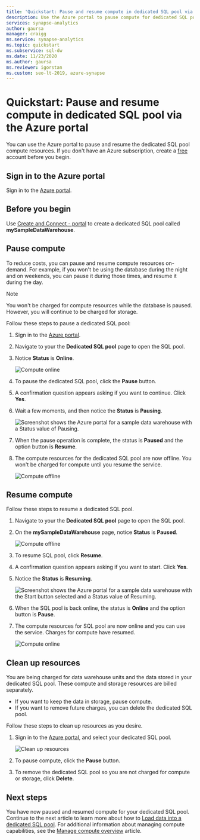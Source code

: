 ```yaml
---
title: 'Quickstart: Pause and resume compute in dedicated SQL pool via the Azure portal'
description: Use the Azure portal to pause compute for dedicated SQL pool to save costs. Resume compute when you are ready to use the data warehouse.
services: synapse-analytics
author: gaursa
manager: craigg
ms.service: synapse-analytics
ms.topic: quickstart
ms.subservice: sql-dw 
ms.date: 11/23/2020
ms.author: gaursa
ms.reviewer: igorstan
ms.custom: seo-lt-2019, azure-synapse
---
```

# Quickstart: Pause and resume compute in dedicated SQL pool via the Azure portal

You can use the Azure portal to pause and resume the dedicated SQL pool compute resources. 
If you don't have an Azure subscription, create a [free](https://azure.microsoft.com/free/) account before you begin.

## Sign in to the Azure portal

Sign in to the [Azure portal](https://portal.azure.com/).

## Before you begin

Use [Create and Connect - portal](../quickstart-create-sql-pool-portal.md) to create a dedicated SQL pool called **mySampleDataWarehouse**. 

## Pause compute

To reduce costs, you can pause and resume compute resources on-demand. For example, if you won't be using the database during the night and on weekends, you can pause it during those times, and resume it during the day.
 
>[!NOTE]
>You won't be charged for compute resources while the database is paused. However, you will continue to be charged for storage. 

Follow these steps to pause a dedicated SQL pool:

1. Sign in to the [Azure portal](https://portal.azure.com/).
2. Navigate to your the **Dedicated SQL pool** page to open the SQL pool. 
3. Notice **Status** is **Online**.

    ![Compute online](././media/pause-and-resume-compute-portal/compute-online.png)

4. To pause the dedicated SQL pool, click the **Pause** button. 
5. A confirmation question appears asking if you want to continue. Click **Yes**.
6. Wait a few moments, and then notice the **Status** is **Pausing**.

    ![Screenshot shows the Azure portal for a sample data warehouse with a Status value of Pausing.](./media/pause-and-resume-compute-portal/pausing.png)

7. When the pause operation is complete, the status is **Paused** and the option button is **Resume**.
8. The compute resources for the dedicated SQL pool are now offline. You won't be charged for compute until you resume the service.

    ![Compute offline](././media/pause-and-resume-compute-portal/compute-offline.png)


## Resume compute

Follow these steps to resume a dedicated SQL pool.

1. Navigate to your the **Dedicated SQL pool** page to open the SQL pool.
3. On the **mySampleDataWarehouse** page, notice **Status** is **Paused**.

    ![Compute offline](././media/pause-and-resume-compute-portal/compute-offline.png)

1. To resume SQL pool, click **Resume**. 
1. A confirmation question appears asking if you want to start. Click **Yes**.
1. Notice the **Status** is **Resuming**.

    ![Screenshot shows the Azure portal for a sample data warehouse with the Start button selected and a Status value of Resuming.](./media/pause-and-resume-compute-portal/resuming.png)

1. When the SQL pool is back online, the status is **Online** and the option button is **Pause**.
1. The compute resources for SQL pool are now online and you can use the service. Charges for compute have resumed.

    ![Compute online](././media/pause-and-resume-compute-portal/compute-online.png)

## Clean up resources

You are being charged for data warehouse units and the data stored in your dedicated SQL pool. These compute and storage resources are billed separately. 

- If you want to keep the data in storage, pause compute.
- If you want to remove future charges, you can delete the dedicated SQL pool. 

Follow these steps to clean up resources as you desire.

1. Sign in to the [Azure portal](https://portal.azure.com), and select your dedicated SQL pool.

    ![Clean up resources](./media/pause-and-resume-compute-portal/clean-up-resources.png)

1. To pause compute, click the **Pause** button. 

1. To remove the dedicated SQL pool so you are not charged for compute or storage, click **Delete**.



## Next steps

You have now paused and resumed compute for your dedicated SQL pool. Continue to the next article to learn more about how to [Load data into a dedicated SQL pool](./load-data-from-azure-blob-storage-using-copy.md). For additional information about managing compute capabilities, see the [Manage compute overview](sql-data-warehouse-manage-compute-overview.md) article.